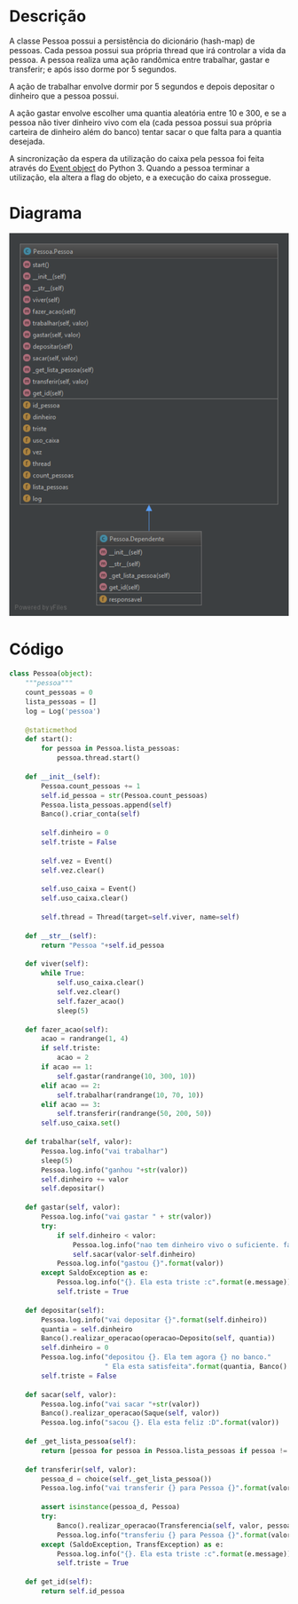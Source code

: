 # Descrição

A classe Pessoa possui a persistência do dicionário \(hash-map\) de pessoas. Cada pessoa possui sua própria thread que irá controlar a vida da pessoa. A pessoa realiza uma ação randômica entre trabalhar, gastar e transferir; e após isso dorme por 5 segundos.

A ação de trabalhar envolve dormir por 5 segundos e depois depositar o dinheiro que a pessoa possui. 

A ação gastar envolve escolher uma quantia aleatória entre 10 e 300, e se a pessoa não tiver dinheiro vivo com ela \(cada pessoa possui sua própria carteira de dinheiro além do banco\) tentar sacar o que falta para a quantia desejada.

A sincronização da espera da utilização do caixa pela pessoa foi feita através do [Event object](https://docs.python.org/3/library/threading.html#event-objects) do Python 3. Quando a pessoa terminar a utilização, ela altera a flag do objeto, e a execução do caixa prossegue.

# Diagrama

![](/doc/img/pessoa.png)

# Código

```py
class Pessoa(object):
    """pessoa"""
    count_pessoas = 0
    lista_pessoas = []
    log = Log('pessoa')

    @staticmethod
    def start():
        for pessoa in Pessoa.lista_pessoas:
            pessoa.thread.start()

    def __init__(self):
        Pessoa.count_pessoas += 1
        self.id_pessoa = str(Pessoa.count_pessoas)
        Pessoa.lista_pessoas.append(self)
        Banco().criar_conta(self)

        self.dinheiro = 0
        self.triste = False

        self.vez = Event()
        self.vez.clear()

        self.uso_caixa = Event()
        self.uso_caixa.clear()

        self.thread = Thread(target=self.viver, name=self)

    def __str__(self):
        return "Pessoa "+self.id_pessoa

    def viver(self):
        while True:
            self.uso_caixa.clear()
            self.vez.clear()
            self.fazer_acao()
            sleep(5)

    def fazer_acao(self):
        acao = randrange(1, 4)
        if self.triste:
            acao = 2
        if acao == 1:
            self.gastar(randrange(10, 300, 10))
        elif acao == 2:
            self.trabalhar(randrange(10, 70, 10))
        elif acao == 3:
            self.transferir(randrange(50, 200, 50))
        self.uso_caixa.set()

    def trabalhar(self, valor):
        Pessoa.log.info("vai trabalhar")
        sleep(5)
        Pessoa.log.info("ganhou "+str(valor))
        self.dinheiro += valor
        self.depositar()

    def gastar(self, valor):
        Pessoa.log.info("vai gastar " + str(valor))
        try:
            if self.dinheiro < valor:
                Pessoa.log.info("nao tem dinheiro vivo o suficiente. falta {}".format(valor-self.dinheiro))
                self.sacar(valor-self.dinheiro)
            Pessoa.log.info("gastou {}".format(valor))
        except SaldoException as e:
            Pessoa.log.info("{}. Ela esta triste :c".format(e.message))
            self.triste = True

    def depositar(self):
        Pessoa.log.info("vai depositar {}".format(self.dinheiro))
        quantia = self.dinheiro
        Banco().realizar_operacao(operacao=Deposito(self, quantia))
        self.dinheiro = 0
        Pessoa.log.info("depositou {}. Ela tem agora {} no banco."
                        " Ela esta satisfeita".format(quantia, Banco().realizar_operacao(operacao=Saldo(self))))
        self.triste = False

    def sacar(self, valor):
        Pessoa.log.info("vai sacar "+str(valor))
        Banco().realizar_operacao(Saque(self, valor))
        Pessoa.log.info("sacou {}. Ela esta feliz :D".format(valor))

    def _get_lista_pessoa(self):
        return [pessoa for pessoa in Pessoa.lista_pessoas if pessoa != self and not isinstance(pessoa, Dependente)]

    def transferir(self, valor):
        pessoa_d = choice(self._get_lista_pessoa())
        Pessoa.log.info("vai transferir {} para Pessoa {}".format(valor, pessoa_d))

        assert isinstance(pessoa_d, Pessoa)
        try:
            Banco().realizar_operacao(Transferencia(self, valor, pessoa_d))
            Pessoa.log.info("transferiu {} para Pessoa {}".format(valor, pessoa_d))
        except (SaldoException, TransfException) as e:
            Pessoa.log.info("{}. Ela esta triste :c".format(e.message))
            self.triste = True

    def get_id(self):
        return self.id_pessoa
```



